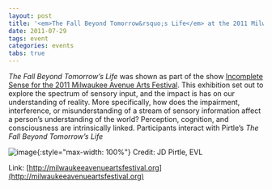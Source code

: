 ```yaml
---
layout: post
title: '<em>The Fall Beyond Tomorrow&rsquo;s Life</em> at the 2011 Milwaukee Avenue Arts Festival'
date: 2011-07-29
tags: event
categories: events
tabs: true
---
```


<em>The Fall Beyond Tomorrow&rsquo;s Life</em> was shown as part of the show <a href="http://milwaukeeavenueartsfestival.org">Incomplete Sense for the 2011 Milwaukee Avenue Arts Festival</a>. This exhibition set out to explore the spectrum of sensory input, and the impact is has on our understanding of reality. More specifically, how does the impairment, interference, or misunderstanding of a stream of sensory information affect a person&rsquo;s understanding of the world? Perception, cognition, and consciousness are intrinsically linked.
Participants interact with Pirtle&rsquo;s <em>The Fall Beyond Tomorrow&rsquo;s Life</em>

![image](https://www.evl.uic.edu/output/originals/fallbeyondtomorrow_maa2011.jpg-srcw.jpg){:style="max-width: 100%"}
Credit: JD Pirtle, EVL	


Link: [http://milwaukeeavenueartsfestival.org](http://milwaukeeavenueartsfestival.org)
